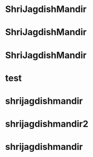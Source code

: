 # ShriJagdishMandir
# ShriJagdishMandir
# ShriJagdishMandir
# test
# shrijagdishmandir
# shrijagdishmandir2
# shrijagdishmandir
